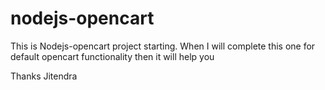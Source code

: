 # nodejs-opencart

This is Nodejs-opencart project starting. When I will complete this one for default opencart functionality then it will help you

Thanks
Jitendra

